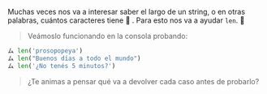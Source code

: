Muchas veces nos va a interesar saber el largo de un string, o en otras palabras, cuántos caracteres tiene :straight_ruler: . Para esto nos va a ayudar `len`. :star_struck:

> Veámoslo funcionando en la consola probando:
>
``` python
ム len('prosopopeya')
ム len("Buenos días a todo el mundo")
ム len('¿No tenés 5 minutos?')
```
> ¿Te animas a pensar qué va a devolver cada caso antes de probarlo?